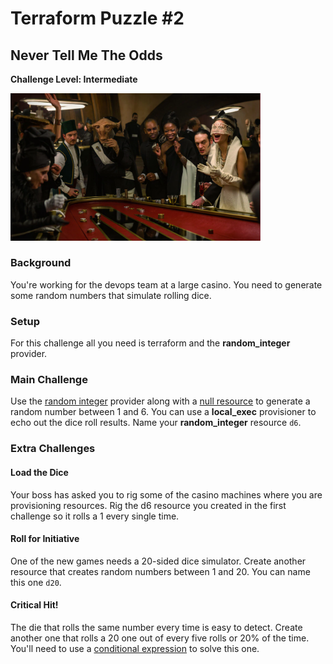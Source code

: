# Terraform Puzzle #2
## Never Tell Me The Odds
**Challenge Level: Intermediate**

<img src="../images/canto_bight.png" alt="Do You Feel Lucky?" width="400">

### Background
You're working for the devops team at a large casino. You need to generate some random numbers that simulate rolling dice.

### Setup
For this challenge all you need is terraform and the **random_integer** provider.

### Main Challenge
Use the [random integer](https://www.terraform.io/docs/providers/random/r/integer.html) provider along with a [null resource](https://www.terraform.io/docs/provisioners/null_resource.html) to generate a random number between 1 and 6. You can use a **local_exec** provisioner to echo out the dice roll results. Name your **random_integer** resource `d6`.

### Extra Challenges
#### Load the Dice
Your boss has asked you to rig some of the casino machines where you are provisioning resources. Rig the d6 resource you created in the first challenge so it rolls a 1 every single time.

#### Roll for Initiative
One of the new games needs a 20-sided dice simulator. Create another resource that creates random numbers between 1 and 20. You can name this one `d20`.

#### Critical Hit!
The die that rolls the same number every time is easy to detect. Create another one that rolls a 20 one out of every five rolls or 20% of the time. You'll need to use a [conditional expression](https://www.terraform.io/docs/configuration/expressions.html#conditional-expressions) to solve this one.